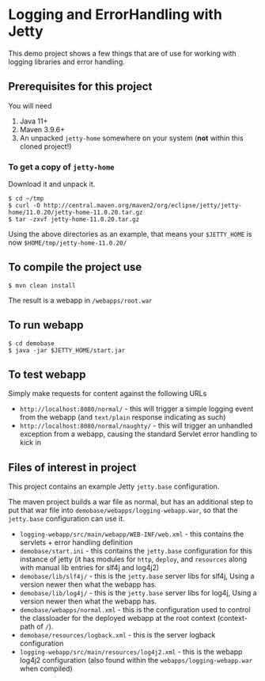 # Logging and ErrorHandling with Jetty

This demo project shows a few things that are of use for working with
logging libraries and error handling.

## Prerequisites for this project

You will need

1. Java 11+
2. Maven 3.9.6+
3. An unpacked `jetty-home` somewhere on your system (**not** within this cloned project!)

### To get a copy of `jetty-home`

Download it and unpack it.

``` shell
$ cd ~/tmp
$ curl -O http://central.maven.org/maven2/org/eclipse/jetty/jetty-home/11.0.20/jetty-home-11.0.20.tar.gz
$ tar -zxvf jetty-home-11.0.20.tar.gz
```

Using the above directories as an example, that means your `$JETTY_HOME` is  
now `$HOME/tmp/jetty-home-11.0.20/`

## To compile the project use 

``` shell
$ mvn clean install
```

The result is a webapp in `/webapps/root.war`

## To run webapp

``` shell
$ cd demobase
$ java -jar $JETTY_HOME/start.jar 
```

## To test webapp

Simply make requests for content against the following URLs

* `http://localhost:8080/normal/` - this will trigger a simple logging event from
the webapp (and `text/plain` response indicating as such)
* `http://localhost:8080/normal/naughty/` - this will trigger an unhandled exception from a webapp,
causing the standard Servlet error handling to kick in

## Files of interest in project

This project contains an example Jetty `jetty.base` configuration.

The maven project builds a war file as normal, but has an additional step to put
that war file into `demobase/webapps/logging-webapp.war`, so that the `jetty.base` configuration 
can use it. 

* `logging-webapp/src/main/webapp/WEB-INF/web.xml` - this contains the servlets + error handling definition
* `demobase/start.ini` - this contains the `jetty.base` configuration for this instance of jetty
 (it has modules for `http`, `deploy`, and `resources` along with manual lib entries for slf4j and log4j2)
* `demobase/lib/slf4j/` - this is the `jetty.base` server libs for slf4j, Using a version newer then what the
 webapp has. 
* `demobase/lib/log4j/` - this is the `jetty.base` server libs for log4j, Using a version newer then what the
 webapp has.
* `demobase/webapps/normal.xml` - this is the configuration used to control the classloader for the
 deployed webapp at the root context (context-path of `/`).
* `demobase/resources/logback.xml` - this is the server logback configuration
* `logging-webapp/src/main/resources/log4j2.xml` - this is the webapp log4j2 configuration
 (also found within the `webapps/logging-webapp.war` when compiled)
